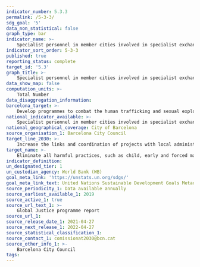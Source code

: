 ```yaml
---
indicator_number: 5.3.3
permalink: /5-3-3/
sdg_goal: '5'
data_non_statistical: false
graph_type: bar
indicator_name: >-
    Specialist personnel in member cities involved in specialist exchange programmes concerning the fight against gender violence
indicator_sort_order: 5-3-3
published: true
reporting_status: complete
target_id: '5.3'
graph_title: >-
    Specialist personnel in member cities involved in specialist exchange programmes concerning the fight against gender violence
data_show_map: false
computation_units: >-
    Total Number
data_disaggregation_information:
barcelona_target: >-
    Develop programmes to combat the human trafficking and sexual exploitation of women and girls, and against gender violence in countries receiving Official Development Assistance
national_indicator_available: >-
    Specialist personnel in member cities involved in specialist exchange programmes concerning the fight against gender violence
national_geographical_coverage: City of Barcelona
source_organisation_1: Barcelona City Council
target_line_2030: >-
    Increase the links and coordination of projects with local administrations and educational campaigns in the Prevention of Gender Violence (PGV): 10 specialist personnel
target_name: >-
    Eliminate all harmful practices, such as child, early and forced marriages, as well as female genital mutilation
indicator_definition:
un_designated_tier: 1
un_custodian_agency: World Bank (WB)
goal_meta_link: 'https://unstats.un.org/sdgs/'
goal_meta_link_text: United Nations Sustainable Development Goals Metadata (pdf 894kB)
source_periodicity_1: Data available annually
source_earliest_available_1: 2019
source_active_1: true
source_url_text_1: >-
    Global Justice programme report
source_url_1:
source_release_date_1: 2021-04-27
source_next_release_1: 2022-04-27
source_statistical_classification_1: 
source_contact_1: comissionat2030@bcn.cat
source_other_info_1: >-
    Barcelona City Council
tags:
---
```


